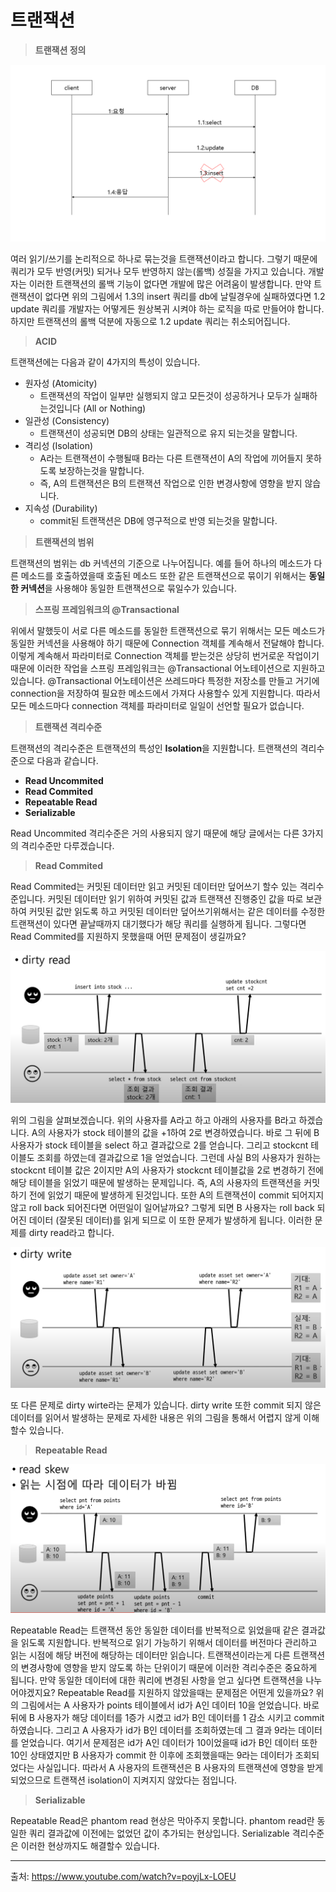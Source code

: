 # 트랜잭션

> **트랜잭션 정의**

<img src="../images/transaction.png" alt="image" style="zoom:50%;" />

여러 읽기/쓰기를 논리적으로 하나로 묶는것을 트랜잭션이라고 합니다. 그렇기 때문에 쿼리가 모두 반영(커밋) 되거나 모두 반영하지 않는(롤백) 성질을 가지고 있습니다. 개발자는 이러한 트랜잭션의 롤백 기능이 없다면 개발에 많은 어려움이 발생합니다. 만약 트랜잭션이 없다면 위의 그림에서 1.3의 insert 쿼리를 db에 날릴경우에 실패하였다면 1.2 update 쿼리를 개발자는 어떻게든 원상복귀 시켜야 하는 로직을 따로 만들어야 합니다. 하지만 트랜잭션의 롤백 덕분에 자동으로 1.2 update 쿼리는 취소되어집니다.



> **ACID**

트랜잭션에는 다음과 같이 4가지의 특성이 있습니다.

* 원자성 (Atomicity)
  * 트랜잭션의 작업이 일부만 실행되지 않고 모든것이 성공하거나 모두가 실패하는것입니다 (All or Nothing)
* 일관성 (Consistency)
  * 트랜잭션이 성공되면 DB의 상태는 일관적으로 유지 되는것을 말합니다.
* 격리성 (Isolation)
  * A라는 트랜잭션이 수행될때 B라는 다른 트랜잭션이 A의 작업에 끼어들지 못하도록 보장하는것을 말합니다.
  * 즉, A의 트랜잭션은 B의 트랜잭션 작업으로 인한 변경사항에 영향을 받지 않습니다.
* 지속성 (Durability)
  * commit된 트랜잭션은 DB에 영구적으로 반영 되는것을 말합니다.



> **트랜잭션의 범위**

트랜잭션의 범위는 db 커넥션의 기준으로 나누어집니다. 예를 들어 하나의 메소드가 다른 메소드를 호출하였을때 호출된 메소드 또한 같은 트랜잭션으로 묶이기 위해서는 **동일한 커넥션**을 사용해야 동일한 트랜잭션으로 묶일수가 있습니다. 



> **스프링 프레임워크의 @Transactional**

위에서 말했듯이 서로 다른 메소드를 동일한 트랜잭션으로 묶기 위해서는 모든 메소드가 동일한 커넥션을 사용해야 하기 때문에 Connection 객체를 계속해서 전달해야 합니다. 이렇게 계속해서 파라미터로 Connection 객체를 받는것은 상당히 번거로운 작업이기 때문에 이러한 작업을 스프링 프레임워크는 @Transactional 어노테이션으로 지원하고 있습니다. @Transactional 어노테이션은 쓰레드마다 특정한 저장소를 만들고 거기에 connection을 저장하여 필요한 메소드에서 가져다 사용할수 있게 지원합니다. 따라서 모든 메소드마다 connection 객체를 파라미터로 일일이 선언할 필요가 없습니다.

 

> **트랜잭션 격리수준**

트랜잭션의 격리수준은 트랜잭션의 특성인 **Isolation**을 지원합니다. 트랜잭션의 격리수준으로 다음과 같습니다.

* **Read Uncommited**
* **Read Commited**
* **Repeatable Read**
* **Serializable**

Read Uncommited 격리수준은 거의 사용되지 않기 때문에 해당 글에서는 다른 3가지의 격리수준만 다루겠습니다.



> **Read Commited**

Read Commited는 커밋된 데이터만 읽고 커밋된 데이터만 덮어쓰기 할수 있는 격리수준입니다. 커밋된 데이터만 읽기 위하여 커밋된 값과 트랜잭션 진행중인 값을 따로 보관하여 커밋된 값만 읽도록 하고 커밋된 데이터만 덮어쓰기위해서는 같은 데이터를 수정한 트랜잭션이 있다면 끝날때까지 대기했다가 해당 쿼리를 실행하게 됩니다. 그렇다면 Read Commited를 지원하지 못했을때 어떤 문제점이 생길까요?

<img src="../images/dirty_read.png" alt="image" style="zoom:50%;" />

위의 그림을 살펴보겠습니다. 위의 사용자를 A라고 하고 아래의 사용자를 B라고 하겠습니다. A의 사용자가 stock 테이블의 값을 +1하여 2로 변경하였습니다. 바로 그 뒤에 B 사용자가 stock 테이블을 select 하고 결과값으로 2를 얻습니다. 그리고 stockcnt 테이블도 조회를 하였는데 결과값으로 1을 얻었습니다. 그런데 사실 B의 사용자가 원하는 stockcnt 테이블 값은 2이지만 A의 사용자가 stockcnt 테이블값을 2로 변경하기 전에 해당 테이블을 읽었기 때문에 발생하는 문제입니다. 즉, A의 사용자의 트랜잭션을 커밋하기 전에 읽었기 때문에 발생하게 된것입니다. 또한 A의 트랜잭션이 commit 되어지지 않고 roll back 되어진다면 어떤일이 일어날까요? 그렇게 되면 B 사용자는 roll back 되어진 데이터 (잘못된 데이터)를 읽게 되므로 이 또한 문제가 발생하게 됩니다. 이러한 문제를 dirty read라고 합니다.

<img src="../images/dirty_write.png" alt="image" style="zoom:50%;" />

또 다른 문제로 dirty wirte라는 문제가 있습니다. dirty write 또한 commit 되지 않은 데이터를 읽어서 발생하는 문제로 자세한 내용은 위의 그림을 통해서 어렵지 않게 이해할수 있습니다.



> **Repeatable Read**

<img src="../images/read_skew.png" alt="image" style="zoom:50%;" />

Repeatable Read는 트랜잭션 동안 동일한 데이터를 반복적으로 읽었을때 같은 결과값을 읽도록 지원합니다. 반복적으로 읽기 가능하기 위해서 데이터를 버전마다 관리하고 읽는 시점에 해당 버전에 해당하는 데이터만 읽습니다. 트랜잭션이라는게 다른 트랜잭션의 변경사항에 영향을 받지 않도록 하는 단위이기 때문에 이러한 격리수준은 중요하게 됩니다. 만약 동일한 데이터에 대한 쿼리에 변경된 사항을 얻고 싶다면 트랜잭션을 나누어야겠지요? Repeatable Read를 지원하지 않았을때는 문제점은 어떤게 있을까요? 위의 그림에서는 A 사용자가 points 테이블에서 id가 A인 데이터 10을 얻었습니다. 바로 뒤에 B 사용자가 해당 데이터를 1증가 시켰고 id가 B인 데이터를 1 감소 시키고 commit 하였습니다. 그리고 A 사용자가 id가 B인 데이터를 조회하였는데 그 결과 9라는 데이터를 얻었습니다. 여기서 문제점은 id가 A인 데이터가 10이었을때 id가 B인 데이터 또한 10인 상태였지만 B 사용자가 commit 한 이후에 조회했을때는 9라는 데이터가 조회되었다는 사실입니다. 따라서 A 사용자의 트랜잭션은 B 사용자의 트랜잭션에 영향을 받게 되었으므로 트랜잭션 isolation이 지켜지지 않았다는 점입니다.

> **Serializable**

Repeatable Read은 phantom read 현상은 막아주지 못합니다. phantom read란 동일한 쿼리 결과값에 이전에는 없었던 값이 추가되는 현상입니다. Serializable 격리수준은 이러한 현상까지도 해결할수 있습니다.

---

출처: https://www.youtube.com/watch?v=poyjLx-LOEU

